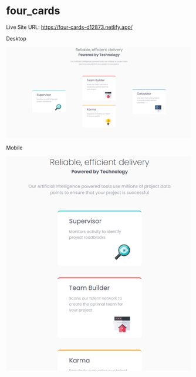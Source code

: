 # four_cards

Live Site URL: https://four-cards-d12873.netlify.app/

Desktop

![](end%20result/Screenshot%202022-06-07%20174256.png)

Mobile

![](end%20result/Screenshot%202022-06-07%20174321.png)

